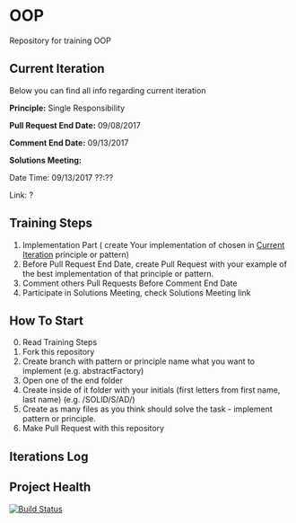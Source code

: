 # OOP
Repository for training OOP

## Current Iteration
Below you can find all info regarding current iteration

<b>Principle:</b> Single Responsibility

<b>Pull Request End Date:</b> 09/08/2017

<b>Comment End Date:</b> 09/13/2017

<b>Solutions Meeting:</b>

Date Time: 09/13/2017 ??:??

Link: ?

## Training Steps
1. Implementation Part ( create Your implementation of chosen in 
[Current Iteration](/README.md#current-iteration) principle or pattern) 
2. Before Pull Request End Date, create Pull Request with your example of the best implementation of that principle or pattern.
3. Comment others Pull Requests Before Comment End Date
4. Participate in Solutions Meeting, check Solutions Meeting link

## How To Start

0. Read Training Steps
1. Fork this repository
2. Create branch with pattern or principle name what you want to implement (e.g. abstractFactory)
2. Open one of the end folder
3. Create inside of it folder with your initials (first letters from first name, last name) (e.g. /SOLID/S/AD/)
4. Create as many files as you think should solve the task - implement pattern or principle.
5. Make Pull Request with this repository

## Iterations Log

## Project Health
[![Build Status](https://travis-ci.org/resscode/OOP.svg?branch=master)](https://travis-ci.org/resscode/OOP)
